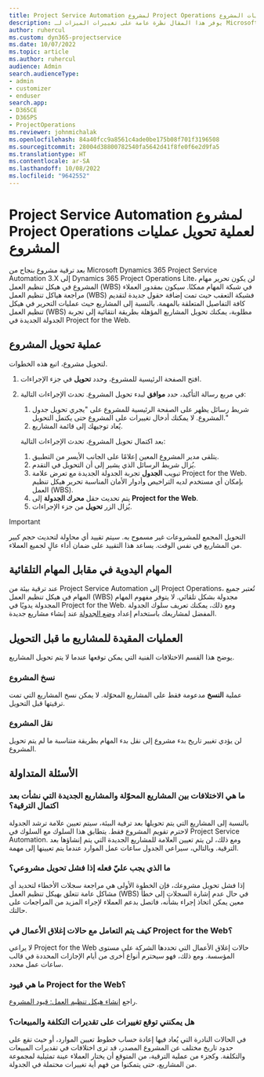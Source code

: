 ```yaml
---
title: Project Service Automation لمشروع Project Operations لعملية تحويل عمليات المشروع
description: يوفر هذا المقال نظرة عامة على تغييرات الميزات لـ Microsoft Dynamics 365 Project Service Automation إلى Dynamics 365 Project Operations.
author: ruhercul
ms.custom: dyn365-projectservice
ms.date: 10/07/2022
ms.topic: article
ms.author: ruhercul
audience: Admin
search.audienceType:
- admin
- customizer
- enduser
search.app:
- D365CE
- D365PS
- ProjectOperations
ms.reviewer: johnmichalak
ms.openlocfilehash: 84a40fcc9a8561c4ade0be175b08f701f3196508
ms.sourcegitcommit: 28004d38800782540fa5642d41f8fe0f6e2d9fa5
ms.translationtype: HT
ms.contentlocale: ar-SA
ms.lasthandoff: 10/08/2022
ms.locfileid: "9642552"
---
```

# <a name="project-service-automation-to-project-operations-project-scheduling-conversion-process"></a>Project Service Automation لمشروع Project Operations لعملية تحويل عمليات المشروع

بعد ترقية مشروع بنجاح من Microsoft Dynamics 365 Project Service Automation 3.X إلى Dynamics 365 Project Operations Lite، لن يكون تحرير مهام المشروع في هيكل تنظيم العمل (WBS) في شبكة المهام ممكنًا. سيكون بمقدور العملاء مراجعة هياكل تنظيم العمل (WBS) فشبكة التعقب حيث تمت إضافة حقول جديدة لتقديم كافة التفاصيل المتعلقة بالمهمة. بالنسبة إلى المشاريع حيث عمليات التحرير في هيكل تنظيم العمل (WBS) مطلوبة، يمكنك تحويل المشاريع المؤهلة بطريقة انتقائية إلى تجربة الجدولة الجديدة في Project for the Web.

## <a name="project-conversion-process"></a>عملية تحويل المشروع

لتحويل مشروع، اتبع هذه الخطوات.

1. افتح الصفحة الرئيسية للمشروع، وحدد **تحويل** في جزء الإجراءات.
1. في مربع رسالة التأكيد، حدد **موافق** لبدء تحويل المشروع. تحدث الإجراءات التالية:

    1. شريط رسائل يظهر على الصفحة الرئيسية للمشروع على "يجري تحويل جدول المشروع. لا يمكنك أدخال تغييرات على المشروع حتى يكتمل التحويل."
    1. يُعاد توجيهك إلى قائمة المشاريع.

    بعد اكتمال تحويل المشروع، تحدث الإجراءات التالية:

    1. يتلقى مدير المشروع المعين إعلامًا على الجانب الأيسر من التطبيق.
    1. يُزال شريط الرسائل الذي يشير إلى أن التحويل في التقدم.
    1. تعرض علامة‏‎ تبويب **الجدول** تجربة الجدولة الجديدة مع Project for the Web. بإمكان أي مستخدم لديه التراخيص وأدوار الأمان المناسبة تحرير هيكل تنظيم العمل (WBS).
    1. يتم تحديث حقل **محرك الجدولة** إلى **Project for the Web**.
    1. يُزال الزر **تحويل** من جزء الإجراءات.

> [!IMPORTANT]
> التحويل المجمع للمشروعات غير مسموح به. سيتم تقييد أي محاولة لتحديث حجم كبير من المشاريع في نفس الوقت. يساعد هذا التقييد على ضمان أداء عالٍ لجميع العملاء.

## <a name="manual-tasks-vs-automatic-tasks"></a>المهام اليدوية في مقابل المهام التلقائية

عند ترقية بيئة من Project Service Automation إلى Project Operations، تُعتبر جميع المهام في هيكل تنظيم العمل (WBS) مجدولة بشكل تلقائي. لا يتوفر مفهوم المهام المجدولة يدويًا في Project for the Web. ومع ذلك، يمكنك تعريف سلوك الجدولة المفضل لمشاريعك باستخدام إعداد [وضع الجدولة](/project-management/scheduling-modes.md) عند إنشاء مشاريع جديدة.

## <a name="restricted-operations-for-pre-conversion-projects"></a>العمليات المقيدة للمشاريع ما قبل التحويل

يوضح هذا القسم الاختلافات الفنية التي يمكن توقعها عندما لا يتم تحويل المشاريع.

### <a name="copy-project"></a>نسخ المشروع

عملية **النسخ** مدعومة فقط على المشاريع المحوّلة. لا يمكن نسخ المشاريع التي تمت ترقيتها قبل التحويل.

### <a name="move-project"></a>نقل المشروع

لن يؤدي تغيير تاريخ بدء مشروع إلى نقل بدء المهام بطريقة متناسبة ما لم يتم تحويل المشروع.

## <a name="frequently-asked-questions"></a>الأسئلة المتداولة

### <a name="what-are-the-differences-between-converted-projects-and-new-projects-that-are-created-after-the-upgrade-has-been-completed"></a>ما هي الاختلافات بين المشاريع المحوّلة والمشاريع الجديدة التي نشأت بعد اكتمال الترقية؟

بالنسبة إلى المشاريع التي يتم تحويلها بعد ترقية البيئة، سيتم تعيين علامة ترشد الجدولة لاحترم تقويم المشروع فقط. يتطابق هذا السلوك مع السلوك في Project Service Automation. ومع ذلك، لن يتم تعيين العلامة للمشاريع الجديدة التي يتم إنشاؤها بعد الترقية. وبالتالي، سيراعي الجدول ساعات عمل الموارد عندما يتم تعيينها إلى مهمة.

### <a name="what-should-i-do-if-my-project-fails-to-be-converted"></a>ما الذي يجب عليّ فعله إذا فشل تحويل مشروعي؟

إذا فشل تحويل مشروعك، فإن الخطوة الأولى هي مراجعة سجلات الأخطاء لتحديد أي مشاكل عامة تتعلق بهيكل تنظيم العمل (WBS) في حال عدم إشارة السجلات إلى خطأ معين يمكن اتخاذ إجراء بشأنه، فاتصل بدعم العملاء لإجراء المزيد من المراجعات على حالتك.

### <a name="how-are-business-closures-handled-in-project-for-the-web"></a>كيف يتم التعامل مع حالات إغلاق الأعمال في Project for the Web؟

لا يراعي Project for the Web حالات إغلاق الأعمال التي تحددها الشركة على مستوى المؤسسة. ومع ذلك، فهو سيحترم أنواع أخرى من أيام الإجازات المحددة في قالب ساعات عمل محدد.

### <a name="what-are-the-limitations-of-project-for-the-web"></a>ما هي قيود Project for the Web؟

راجع [إنشاء هيكل تنظيم العمل: قيود المشروع](/project-management/create-wbs#project-limitations.md).

### <a name="can-i-expect-changes-to-my-cost-and-sales-estimates"></a>هل يمكنني توقع تغييرات على تقديرات التكلفة والمبيعات؟

في الحالات النادرة التي يُعاد فيها إعادة حساب خطوط تعيين الموارد، أو حيث تقع على حدود تاريخ مختلف عن المشروع المصدر، قد ترى اختلافات في تقديرات المبيعات والتكلفة. وكجزء من عملية الترقية، من المتوقع أن يختار العملاء عينة تمثيلية لمجموعة من المشاريع، حتى يتمكنوا من فهم أية تغييرات محتملة في الجدولة.
